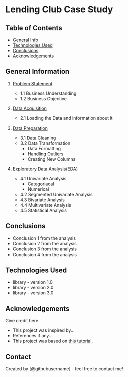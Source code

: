 # Lending Club Case Study
> 

## Table of Contents
* [General Info](#general-information)
* [Technologies Used](#technologies-used)
* [Conclusions](#conclusions)
* [Acknowledgements](#acknowledgements)

<!-- You can include any other section that is pertinent to your problem -->

## General Information
1. [Problem Statement](https://github.com/vikrant19y/LendingClubCaseStudy/blob/main/Lending_Club_CaseStudy.ipynb)
    - 1.1 Business Understanding 
    - 1.2 Business Objective
  
2. [Data Acquisition](https://github.com/vikrant19y/LendingClubCaseStudy/blob/main/Lending_Club_CaseStudy.ipynb)
    - 2.1 Loading the Data and information about it
  
3. [Data Preparation](https://github.com/vikrant19y/LendingClubCaseStudy/blob/main/Lending_Club_CaseStudy.ipynb)
    - 3.1 Data Cleaning
    - 3.2 Data Transformation
        - Data Formatting
        - Handling Outliers
        - Creating New Columns

4. [Exploratory Data Analysis(EDA)](https://github.com/vikrant19y/LendingClubCaseStudy/blob/main/Lending_Club_CaseStudy.ipynb)
    - 4.1 Univariate Analysis
        - Categoriacal
        - Numerical
    - 4.2 Segmented Univariate Analysis
    - 4.3 Bivariate Analysis
    - 4.4 Multivariate Analysis
    - 4.5 Statistical Analysis










<!-- You don't have to answer all the questions - just the ones relevant to your project. -->

## Conclusions
- Conclusion 1 from the analysis
- Conclusion 2 from the analysis
- Conclusion 3 from the analysis
- Conclusion 4 from the analysis

<!-- You don't have to answer all the questions - just the ones relevant to your project. -->


## Technologies Used
- library - version 1.0
- library - version 2.0
- library - version 3.0

<!-- As the libraries versions keep on changing, it is recommended to mention the version of library used in this project -->

## Acknowledgements
Give credit here.
- This project was inspired by...
- References if any...
- This project was based on [this tutorial](https://www.example.com).


## Contact
Created by [@githubusername] - feel free to contact me!


<!-- Optional -->
<!-- ## License -->
<!-- This project is open source and available under the [... License](). -->

<!-- You don't have to include all sections - just the one's relevant to your project -->